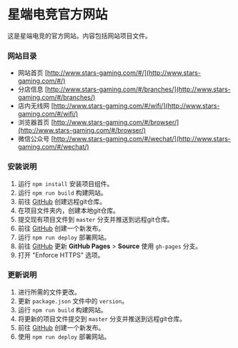 星端电竞官方网站
==============
这是星端电竞的官方网站。内容包括网站项目文件。

### 网站目录
- 网站首页 [http://www.stars-gaming.com/#/](http://www.stars-gaming.com/#/)
- 分店信息 [http://www.stars-gaming.com/#/branches/](http://www.stars-gaming.com/#/branches/)
- 店内无线网 [http://www.stars-gaming.com/#/wifi/](http://www.stars-gaming.com/#/wifi/)
- 浏览器首页 [http://www.stars-gaming.com/#/browser/](http://www.stars-gaming.com/#/browser/)
- 微信公众号 [http://www.stars-gaming.com/#/wechat/](http://www.stars-gaming.com/#/wechat/)

### 安装说明
1. 运行 `npm install` 安装项目组件。
2. 运行 `npm run build` 构建网站。
2. 前往 [GitHub](https://github.com/organizations/xingduandianjing/repositories/new) 创建远程git仓库。
3. 在项目文件夹内，创建本地git仓库。
4. 提交现有项目文件到 `master` 分支并推送到远程git仓库。
5. 前往 [GitHub](https://github.com/xingduandianjing/xingduandianjing.github.io/releases/new) 创建一个新发布。
6. 运行 `npm run deploy` 部署网站。
7. 前往 [GitHub](https://github.com/xingduandianjing/xingduandianjing.github.io/settings) 更新 __GitHub Pages__ > __Source__ 使用 `gh-pages` 分支。
8. 打开 "Enforce HTTPS" 选项。

### 更新说明
1. 进行所需的文件更改。
2. 更新 `package.json` 文件中的 `version`。
3. 运行 `npm run build` 构建网站。
4. 将更新的项目文件提交到 `master` 分支并推送到远程git仓库。
5. 前往 [GitHub](https://github.com/xingduandianjing/xingduandianjing.github.io/releases/new) 创建一个新发布。
6. 使用 `npm run deploy` 部署网站。
